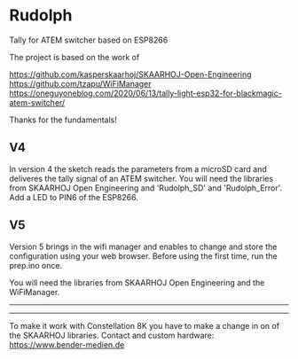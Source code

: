 # Rudolph
Tally for ATEM switcher based on ESP8266
 
The project is based on the work of

https://github.com/kasperskaarhoj/SKAARHOJ-Open-Engineering <br>
https://github.com/tzapu/WiFiManager <br>
https://oneguyoneblog.com/2020/06/13/tally-light-esp32-for-blackmagic-atem-switcher/

Thanks for the fundamentals!

V4
----------------------------
In version 4 the sketch reads the parameters from a microSD card and deliveres the tally signal of an ATEM switcher. You will need the libraries from SKAARHOJ Open Engineering and 'Rudolph_SD' and 'Rudolph_Error'. Add a LED to PIN6 of the ESP8266.

V5
----------------------------
Version 5 brings in the wifi manager and enables to change and store the configuration using your web browser. Before using the first time, run the prep.ino once.

You will need the libraries from SKAARHOJ Open Engineering and the WiFiManager.


------------------------------------------------------------------------------------
------------------------------------------------------------------------------------

To make it work with Constellation 8K you have to make a change in on of the SKAARHOJ libraries.
Contact and custom hardware: https://www.bender-medien.de

